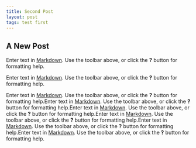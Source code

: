 ```yaml
---
title: Second Post
layout: post
tags: test first
---
```


## A New Post

Enter text in [Markdown](http://daringfireball.net/projects/markdown/). Use the toolbar above, or click the **?** button for formatting help.



Enter text in [Markdown](http://daringfireball.net/projects/markdown/). Use the toolbar above, or click the **?** button for formatting help.  


Enter text in [Markdown](http://daringfireball.net/projects/markdown/). Use the toolbar above, or click the **?** button for formatting help.Enter text in [Markdown](http://daringfireball.net/projects/markdown/). Use the toolbar above, or click the **?** button for formatting help.Enter text in [Markdown](http://daringfireball.net/projects/markdown/). Use the toolbar above, or click the **?** button for formatting help.Enter text in [Markdown](http://daringfireball.net/projects/markdown/). Use the toolbar above, or click the **?** button for formatting help.Enter text in [Markdown](http://daringfireball.net/projects/markdown/). Use the toolbar above, or click the **?** button for formatting help.Enter text in [Markdown](http://daringfireball.net/projects/markdown/). Use the toolbar above, or click the **?** button for formatting help.

